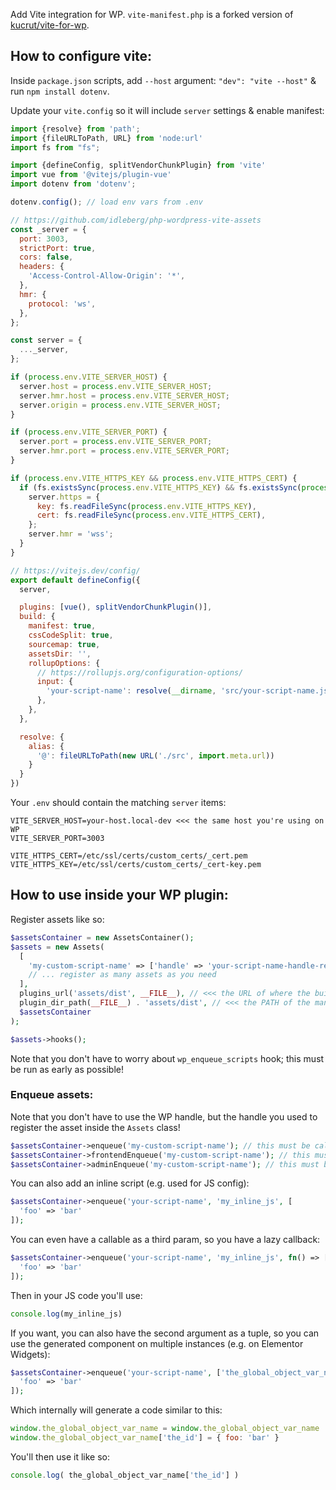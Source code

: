 Add Vite integration for WP. `vite-manifest.php` is a forked version of [kucrut/vite-for-wp](https://github.com/kucrut/vite-for-wp).

## How to configure vite:

Inside `package.json` scripts, add `--host` argument: `"dev": "vite --host"` & run `npm install dotenv`.

Update your `vite.config` so it will include `server` settings & enable manifest:

```javascript
import {resolve} from 'path';
import {fileURLToPath, URL} from 'node:url'
import fs from "fs";

import {defineConfig, splitVendorChunkPlugin} from 'vite'
import vue from '@vitejs/plugin-vue'
import dotenv from 'dotenv';

dotenv.config(); // load env vars from .env

// https://github.com/idleberg/php-wordpress-vite-assets
const _server = {
  port: 3003,
  strictPort: true,
  cors: false,
  headers: {
    'Access-Control-Allow-Origin': '*',
  },
  hmr: {
    protocol: 'ws',
  },
};

const server = {
  ..._server,
};

if (process.env.VITE_SERVER_HOST) {
  server.host = process.env.VITE_SERVER_HOST;
  server.hmr.host = process.env.VITE_SERVER_HOST;
  server.origin = process.env.VITE_SERVER_HOST;
}

if (process.env.VITE_SERVER_PORT) {
  server.port = process.env.VITE_SERVER_PORT;
  server.hmr.port = process.env.VITE_SERVER_PORT;
}

if (process.env.VITE_HTTPS_KEY && process.env.VITE_HTTPS_CERT) {
  if (fs.existsSync(process.env.VITE_HTTPS_KEY) && fs.existsSync(process.env.VITE_HTTPS_CERT)) {
    server.https = {
      key: fs.readFileSync(process.env.VITE_HTTPS_KEY),
      cert: fs.readFileSync(process.env.VITE_HTTPS_CERT),
    };
    server.hmr = 'wss';
  }
}

// https://vitejs.dev/config/
export default defineConfig({
  server,

  plugins: [vue(), splitVendorChunkPlugin()],
  build: {
    manifest: true,
    cssCodeSplit: true,
    sourcemap: true,
    assetsDir: '',
    rollupOptions: {
      // https://rollupjs.org/configuration-options/
      input: {
        'your-script-name': resolve(__dirname, 'src/your-script-name.js'),
      },
    },
  },

  resolve: {
    alias: {
      '@': fileURLToPath(new URL('./src', import.meta.url))
    }
  }
})

```

Your `.env` should contain the matching `server` items:

```
VITE_SERVER_HOST=your-host.local-dev <<< the same host you're using on WP
VITE_SERVER_PORT=3003

VITE_HTTPS_CERT=/etc/ssl/certs/custom_certs/_cert.pem
VITE_HTTPS_KEY=/etc/ssl/certs/custom_certs/_cert-key.pem
```

## How to use inside your WP plugin:

Register assets like so:

```php
$assetsContainer = new AssetsContainer();
$assets = new Assets(
  [
    'my-custom-script-name' => ['handle' => 'your-script-name-handle-registered-to-wp', 'src' => 'your-script-name-as-it-is-inside-manifest'],
    // ... register as many assets as you need
  ],
  plugins_url('assets/dist', __FILE__), // <<< the URL of where the build files are stored
  plugin_dir_path(__FILE__) . 'assets/dist', // <<< the PATH of the manifest' **directory**
  $assetsContainer
);

$assets->hooks();
```

Note that you don't have to worry about `wp_enqueue_scripts` hook; this must be run as early as possible!

### Enqueue assets:

Note that you don't have to use the WP handle, but the handle you used to register the asset inside the `Assets` class!

```php
$assetsContainer->enqueue('my-custom-script-name'); // this must be called _after_ `wp_enqueue_scripts` was triggered
$assetsContainer->frontendEnqueue('my-custom-script-name'); // this must be called at any time
$assetsContainer->adminEnqueue('my-custom-script-name'); // this must be called at any time
```

You can also add an inline script (e.g. used for JS config):

```php
$assetsContainer->enqueue('your-script-name', 'my_inline_js', [
  'foo' => 'bar'
]);
```

You can even have a callable as a third param, so you have a lazy callback:
```php
$assetsContainer->enqueue('your-script-name', 'my_inline_js', fn() => [
  'foo' => 'bar'
]);
```

Then in your JS code you'll use:

```javascript
console.log(my_inline_js)
```

If you want, you can also have the second argument as a tuple, so you can use the generated component on multiple instances (e.g. on Elementor Widgets):

```php
$assetsContainer->enqueue('your-script-name', ['the_global_object_var_name', 'the_id'], fn() => [
  'foo' => 'bar'
]);
```

Which internally will generate a code similar to this:

```javascript
window.the_global_object_var_name = window.the_global_object_var_name || {}
window.the_global_object_var_name['the_id'] = { foo: 'bar' }
```

You'll then use it like so:

```javascript
console.log( the_global_object_var_name['the_id'] )
```